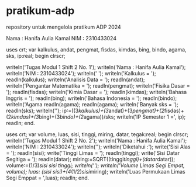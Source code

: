 # pratikum-adp
repository untuk mengelola pratikum ADP 2024

Nama : Hanifa Aulia Kamal
NIM  : 2310433024

uses crt;
var
kalkulus, andat, pengmat, fisdas, kimdas, bing, bindo, agama, sks, ip:real;
begin 
clrscr;

writeln('Tugas Modul 1 Shift 2 No. 1');
writeln('Nama : Hanifa Aulia Kamal'); 
writeln('NIM : 2310433024');
writeln(' ');
writeln('Kalkulus = ');
readln(kalkulus);
writeln('Analisis Data = ');
readln(andat);
writeln('Pengantar Matematika = ');
readln(pengmat);
writeln('Fisika Dasar = '); 
readln(fisdas);
writeln('Kimia Dasar = ');
readln(kimdas);
writeln('Bahasa Inggris = ');
readln(bing);
writeln('Bahasa Indonesia = ');
readln(bindo);
writeln('Agama readln(agama);
readln(agama);
writeln('Banyak sks = ');
readln(sks);
writeln('');
ip:=((3*kalkulus)+(3*andat)+(3*pengmat)+(2*fisdas)+(2*kimdas)+(3*bing)+(3*bindo)+(2*agama))/sks;
writeln('IP Semester 1 =', ip);
readln;
end.


uses crt;
var
volume, luas, sisi, tinggi, miring, datar, tegak:real;
begin clrscr;
writeln('Tugas Modul 1 Shift 2 No. 2');
writeln('Nama : Hanifa Aulia Kamal');
writeln('NIM : 2310433024');
writeln('');
writeln('Diketahui :');
write('Sisi Alas = ');
readln(sisi);
write('Tinggi Limas = ');
readln(tinggi);
write('Sisi Datar Segitiga = ');
readln(datar);
miring:=SQRT((tinggi*tinggi)+(datar*datar));
volume:=(1/3)*sisi sisi tinggi;
writeln('');
writeln('Volume Limas Segi Empat, volume); luas: (sisi sisi)+(4*(1/2)*sisi*miring);
writeln('Luas Permukaan Limas Segi Emppat = ',luas);
readln;
end.
